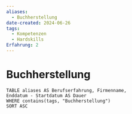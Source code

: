 ```yaml
---
aliases:
  - Buchherstellung
date-created: 2024-06-26
tags:
  - Kompetenzen
  - Hardskills
Erfahrung: 2
---
```

# Buchherstellung

```dataview
TABLE aliases AS Berufserfahrung, Firmenname,
Enddatum - Startdatum AS Dauer
WHERE contains(tags, "Buchherstellung")
SORT ASC
```